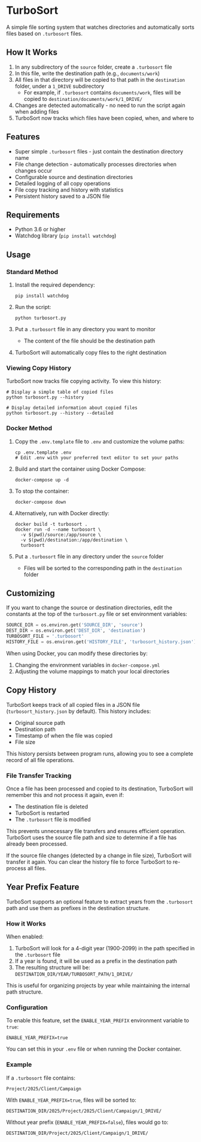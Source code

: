 # TurboSort

A simple file sorting system that watches directories and automatically sorts files based on `.turbosort` files.

## How It Works

1. In any subdirectory of the `source` folder, create a `.turbosort` file
2. In this file, write the destination path (e.g., `documents/work`)
3. All files in that directory will be copied to that path in the `destination` folder, under a `1_DRIVE` subdirectory
   - For example, if `.turbosort` contains `documents/work`, files will be copied to `destination/documents/work/1_DRIVE/`
4. Changes are detected automatically - no need to run the script again when adding files
5. TurboSort now tracks which files have been copied, when, and where to

## Features

- Super simple `.turbosort` files - just contain the destination directory name
- File change detection - automatically processes directories when changes occur
- Configurable source and destination directories
- Detailed logging of all copy operations
- File copy tracking and history with statistics
- Persistent history saved to a JSON file

## Requirements

- Python 3.6 or higher
- Watchdog library (`pip install watchdog`)

## Usage

### Standard Method

1. Install the required dependency:
   ```
   pip install watchdog
   ```

2. Run the script:
   ```
   python turbosort.py
   ```

3. Put a `.turbosort` file in any directory you want to monitor
   - The content of the file should be the destination path

4. TurboSort will automatically copy files to the right destination

### Viewing Copy History

TurboSort now tracks file copying activity. To view this history:

```
# Display a simple table of copied files
python turbosort.py --history

# Display detailed information about copied files
python turbosort.py --history --detailed
```

### Docker Method

1. Copy the `.env.template` file to `.env` and customize the volume paths:
   ```
   cp .env.template .env
   # Edit .env with your preferred text editor to set your paths
   ```

2. Build and start the container using Docker Compose:
   ```
   docker-compose up -d
   ```

3. To stop the container:
   ```
   docker-compose down
   ```

4. Alternatively, run with Docker directly:
   ```
   docker build -t turbosort .
   docker run -d --name turbosort \
     -v $(pwd)/source:/app/source \
     -v $(pwd)/destination:/app/destination \
     turbosort
   ```

5. Put a `.turbosort` file in any directory under the `source` folder
   - Files will be sorted to the corresponding path in the `destination` folder

## Customizing

If you want to change the source or destination directories, edit the constants at the top of the `turbosort.py` file or set environment variables:

```python
SOURCE_DIR = os.environ.get('SOURCE_DIR', 'source')
DEST_DIR = os.environ.get('DEST_DIR', 'destination')
TURBOSORT_FILE = '.turbosort'
HISTORY_FILE = os.environ.get('HISTORY_FILE', 'turbosort_history.json')
```

When using Docker, you can modify these directories by:
1. Changing the environment variables in `docker-compose.yml`
2. Adjusting the volume mappings to match your local directories 

## Copy History

TurboSort keeps track of all copied files in a JSON file (`turbosort_history.json` by default). This history includes:

- Original source path
- Destination path
- Timestamp of when the file was copied
- File size

This history persists between program runs, allowing you to see a complete record of all file operations.

### File Transfer Tracking

Once a file has been processed and copied to its destination, TurboSort will remember this and not process it again, even if:

- The destination file is deleted
- TurboSort is restarted
- The `.turbosort` file is modified

This prevents unnecessary file transfers and ensures efficient operation. TurboSort uses the source file path and size to determine if a file has already been processed.

If the source file changes (detected by a change in file size), TurboSort will transfer it again. You can clear the history file to force TurboSort to re-process all files.

## Year Prefix Feature

TurboSort supports an optional feature to extract years from the `.turbosort` path and use them as prefixes in the destination structure.

### How it Works

When enabled:
1. TurboSort will look for a 4-digit year (1900-2099) in the path specified in the `.turbosort` file
2. If a year is found, it will be used as a prefix in the destination path
3. The resulting structure will be: `DESTINATION_DIR/YEAR/TURBOSORT_PATH/1_DRIVE/`

This is useful for organizing projects by year while maintaining the internal path structure.

### Configuration

To enable this feature, set the `ENABLE_YEAR_PREFIX` environment variable to `true`:

```
ENABLE_YEAR_PREFIX=true
```

You can set this in your `.env` file or when running the Docker container.

### Example

If a `.turbosort` file contains:
```
Project/2025/Client/Campaign
```

With `ENABLE_YEAR_PREFIX=true`, files will be sorted to:
```
DESTINATION_DIR/2025/Project/2025/Client/Campaign/1_DRIVE/
```

Without year prefix (`ENABLE_YEAR_PREFIX=false`), files would go to:
```
DESTINATION_DIR/Project/2025/Client/Campaign/1_DRIVE/
``` 
